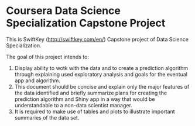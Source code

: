 # Coursera Data Science Specialization Capstone Project

This is SwiftKey (http://swiftkey.com/en/) Capstone project of Data Science Specialization.

The goal of this project intends to:

1. Display ability to wotk with the data and to create a prediction algorithm through explaining used exploratory analysis and goals for the eventual app and algorithm. 
2. This document should be concise and explain only the major features of the data identified and briefly summarize plans for creating the prediction algorithm and Shiny app in a way that would be understandable to a non-data scientist manager. 
3. It is required to make use of tables and plots to illustrate important summaries of the data set. 
